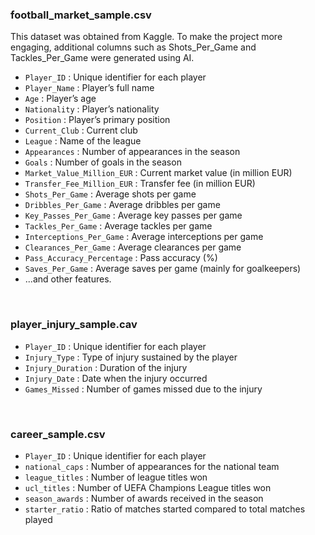 ### football_market_sample.csv 

This dataset was obtained from Kaggle. To make the project more engaging, additional columns such as Shots_Per_Game and Tackles_Per_Game were generated using AI.

- `Player_ID` : Unique identifier for each player  
- `Player_Name` : Player’s full name  
- `Age` : Player’s age  
- `Nationality` : Player’s nationality  
- `Position` : Player’s primary position  
- `Current_Club` : Current club  
- `League` : Name of the league  
- `Appearances` : Number of appearances in the season  
- `Goals` : Number of goals in the season  
- `Market_Value_Million_EUR` : Current market value (in million EUR)  
- `Transfer_Fee_Million_EUR` : Transfer fee (in million EUR)  
- `Shots_Per_Game` : Average shots per game  
- `Dribbles_Per_Game` : Average dribbles per game  
- `Key_Passes_Per_Game` : Average key passes per game  
- `Tackles_Per_Game` : Average tackles per game  
- `Interceptions_Per_Game` : Average interceptions per game  
- `Clearances_Per_Game` : Average clearances per game  
- `Pass_Accuracy_Percentage` : Pass accuracy (%)  
- `Saves_Per_Game` : Average saves per game (mainly for goalkeepers)
- ...and other features.

<br/> 

### player_injury_sample.cav

- `Player_ID` : Unique identifier for each player  
- `Injury_Type` : Type of injury sustained by the player  
- `Injury_Duration` : Duration of the injury  
- `Injury_Date` : Date when the injury occurred  
- `Games_Missed` : Number of games missed due to the injury

<br/>

### career_sample.csv

- `Player_ID` : Unique identifier for each player  
- `national_caps` : Number of appearances for the national team  
- `league_titles` : Number of league titles won  
- `ucl_titles` : Number of UEFA Champions League titles won  
- `season_awards` : Number of awards received in the season  
- `starter_ratio` : Ratio of matches started compared to total matches played  



